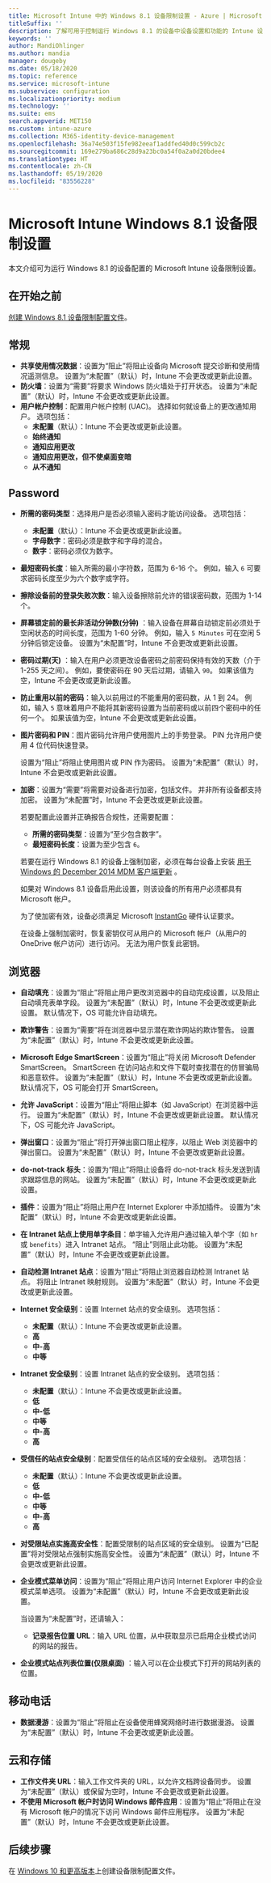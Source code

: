 ```yaml
---
title: Microsoft Intune 中的 Windows 8.1 设备限制设置 - Azure | Microsoft Docs
titleSuffix: ''
description: 了解可用于控制运行 Windows 8.1 的设备中设备设置和功能的 Intune 设置。
keywords: ''
author: MandiOhlinger
ms.author: mandia
manager: dougeby
ms.date: 05/18/2020
ms.topic: reference
ms.service: microsoft-intune
ms.subservice: configuration
ms.localizationpriority: medium
ms.technology: ''
ms.suite: ems
search.appverid: MET150
ms.custom: intune-azure
ms.collection: M365-identity-device-management
ms.openlocfilehash: 36a74e503f15fe982eeaf1addfed40d0c599cb2c
ms.sourcegitcommit: 169e279ba686c28d9a23bc0a54f0a2a0d20bdee4
ms.translationtype: HT
ms.contentlocale: zh-CN
ms.lasthandoff: 05/19/2020
ms.locfileid: "83556228"
---
```

# <a name="microsoft-intune-windows-81-device-restriction-settings"></a>Microsoft Intune Windows 8.1 设备限制设置

本文介绍可为运行 Windows 8.1 的设备配置的 Microsoft Intune 设备限制设置。

## <a name="before-you-begin"></a>在开始之前

[创建 Windows 8.1 设备限制配置文件](device-restrictions-configure.md#create-the-profile)。

## <a name="general"></a>常规

- **共享使用情况数据**：设置为“阻止”将阻止设备向 Microsoft 提交诊断和使用情况遥测信息。 设置为“未配置”（默认）时，Intune 不会更改或更新此设置。
- **防火墙**：设置为“需要”将要求 Windows 防火墙处于打开状态。 设置为“未配置”（默认）时，Intune 不会更改或更新此设置。
- **用户帐户控制**：配置用户帐户控制 (UAC)。 选择如何就设备上的更改通知用户。 选项包括：
  - **未配置**（默认）：Intune 不会更改或更新此设置。
  - **始终通知**
  - **通知应用更改**
  - **通知应用更改，但不使桌面变暗**
  - **从不通知**

## <a name="password"></a>Password

- **所需的密码类型**：选择用户是否必须输入密码才能访问设备。 选项包括：
  - **未配置**（默认）：Intune 不会更改或更新此设置。
  - **字母数字**：密码必须是数字和字母的混合。
  - **数字**：密码必须仅为数字。
- **最短密码长度**：输入所需的最小字符数，范围为 6-16 个。 例如，输入 `6` 可要求密码长度至少为六个数字或字符。
- **擦除设备前的登录失败次数**：输入设备擦除前允许的错误密码数，范围为 1-14 个。
- **屏幕锁定前的最长非活动分钟数(分钟)** ：输入设备在屏幕自动锁定前必须处于空闲状态的时间长度，范围为 1-60 分钟。 例如，输入 `5 Minutes` 可在空闲 5 分钟后锁定设备。 设置为“未配置”时，Intune 不会更改或更新此设置。
- **密码过期(天)** ：输入在用户必须更改设备密码之前密码保持有效的天数（介于 1-255 天之间）。 例如，要使密码在 90 天后过期，请输入 `90`。 如果该值为空，Intune 不会更改或更新此设置。
- **防止重用以前的密码**：输入以前用过的不能重用的密码数，从 1 到 24。 例如，输入 `5` 意味着用户不能将其新密码设置为当前密码或以前四个密码中的任何一个。 如果该值为空，Intune 不会更改或更新此设置。
- **图片密码和 PIN**：图片密码允许用户使用图片上的手势登录。 PIN 允许用户使用 4 位代码快速登录。

  设置为“阻止”将阻止使用图片或 PIN 作为密码。 设置为“未配置”（默认）时，Intune 不会更改或更新此设置。

- **加密**：设置为“需要”将需要对设备进行加密，包括文件。 并非所有设备都支持加密。 设置为“未配置”时，Intune 不会更改或更新此设置。

  若要配置此设置并正确报告合规性，还需要配置：

  - **所需的密码类型**：设置为“至少包含数字”。
  - **最短密码长度**：设置为至少包含 `6`。

  若要在运行 Windows 8.1 的设备上强制加密，必须在每台设备上安装 [用于 Windows 的 December 2014 MDM 客户端更新](https://support.microsoft.com/kb/3013816) 。

  如果对 Windows 8.1 设备启用此设置，则该设备的所有用户必须都具有 Microsoft 帐户。

  为了使加密有效，设备必须满足 Microsoft [InstantGo](https://blogs.windows.com/windowsexperience/2014/06/19/instantgo-a-better-way-to-sleep/#IBHULcTfI4PokO8X.97) 硬件认证要求。

  在设备上强制加密时，恢复密钥仅可从用户的 Microsoft 帐户（从用户的 OneDrive 帐户访问）进行访问。 无法为用户恢复此密钥。

## <a name="browser"></a>浏览器

- **自动填充**：设置为“阻止”将阻止用户更改浏览器中的自动完成设置，以及阻止自动填充表单字段。 设置为“未配置”（默认）时，Intune 不会更改或更新此设置。 默认情况下，OS 可能允许自动填充。
- **欺诈警告**：设置为“需要”将在浏览器中显示潜在欺诈网站的欺诈警告。 设置为“未配置”（默认）时，Intune 不会更改或更新此设置。
- **Microsoft Edge SmartScreen**：设置为“阻止”将关闭 Microsoft Defender SmartScreen。 SmartScreen 在访问站点和文件下载时查找潜在的仿冒骗局和恶意软件。 设置为“未配置”（默认）时，Intune 不会更改或更新此设置。 默认情况下，OS 可能会打开 SmartScreen。
- **允许 JavaScript**：设置为“阻止”将阻止脚本（如 JavaScript）在浏览器中运行。 设置为“未配置”（默认）时，Intune 不会更改或更新此设置。 默认情况下，OS 可能允许 JavaScript。
- **弹出窗口**：设置为“阻止”将打开弹出窗口阻止程序，以阻止 Web 浏览器中的弹出窗口。 设置为“未配置”（默认）时，Intune 不会更改或更新此设置。
- **do-not-track 标头**：设置为“阻止”将阻止设备将 do-not-track 标头发送到请求跟踪信息的网站。 设置为“未配置”（默认）时，Intune 不会更改或更新此设置。
- **插件**：设置为“阻止”将阻止用户在 Internet Explorer 中添加插件。 设置为“未配置”（默认）时，Intune 不会更改或更新此设置。
- **在 Intranet 站点上使用单字条目**：单字输入允许用户通过输入单个字（如 `hr` 或 `benefits`）进入 Intranet 站点。 “阻止”则阻止此功能。 设置为“未配置”（默认）时，Intune 不会更改或更新此设置。
- **自动检测 Intranet 站点**：设置为“阻止”将阻止浏览器自动检测 Intranet 站点。 将阻止 Intranet 映射规则。 设置为“未配置”（默认）时，Intune 不会更改或更新此设置。
- **Internet 安全级别**：设置 Internet 站点的安全级别。 选项包括：
  - **未配置**（默认）：Intune 不会更改或更新此设置。
  - **高**
  - **中-高**
  - **中等**
- **Intranet 安全级别**：设置 Intranet 站点的安全级别。 选项包括：
  - **未配置**（默认）：Intune 不会更改或更新此设置。
  - **低**
  - **中-低**
  - **中等**
  - **中-高**
  - **高**
- **受信任的站点安全级别**：配置受信任的站点区域的安全级别。 选项包括：
  - **未配置**（默认）：Intune 不会更改或更新此设置。
  - **低**
  - **中-低**
  - **中等**
  - **中-高**
  - **高**
- **对受限站点实施高安全性**：配置受限制的站点区域的安全级别。 设置为“已配置”将对受限站点强制实施高安全性。 设置为“未配置”（默认）时，Intune 不会更改或更新此设置。
- **企业模式菜单访问**：设置为“阻止”将阻止用户访问 Internet Explorer 中的企业模式菜单选项。 设置为“未配置”（默认）时，Intune 不会更改或更新此设置。

  当设置为“未配置”时，还请输入：

  - **记录报告位置 URL**：输入 URL 位置，从中获取显示已启用企业模式访问的网站的报告。

- **企业模式站点列表位置(仅限桌面)** ：输入可以在企业模式下打开的网站列表的位置。

## <a name="cellular"></a>移动电话

- **数据漫游**：设置为“阻止”将阻止在设备使用蜂窝网络时进行数据漫游。 设置为“未配置”（默认）时，Intune 不会更改或更新此设置。

## <a name="cloud-and-storage"></a>云和存储

- **工作文件夹 URL**：输入工作文件夹的 URL，以允许文档跨设备同步。 设置为“未配置”（默认）或保留为空时，Intune 不会更改或更新此设置。
- **不使用 Microsoft 帐户时访问 Windows 邮件应用**：设置为“阻止”将阻止在没有 Microsoft 帐户的情况下访问 Windows 邮件应用程序。 设置为“未配置”（默认）时，Intune 不会更改或更新此设置。

## <a name="next-steps"></a>后续步骤

在 [Windows 10 和更高版本](device-restrictions-windows-10.md)上创建设备限制配置文件。
